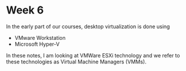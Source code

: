 # Week 6
In the early part of our courses, desktop virtualization is done using 

- VMware Workstation
- Microsoft Hyper-V

In these notes, I am looking at VMWare ESXi technology and we refer to these technologies as Virtual Machine Managers (VMMs). 

